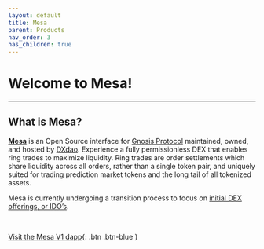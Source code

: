 ```yaml
---
layout: default
title: Mesa
parent: Products
nav_order: 3
has_children: true
---
```


# Welcome to Mesa! 

___

## What is Mesa?

<strong><a href="https://mesa.eth.link/" target="_blank">Mesa</a></strong> is an Open Source interface for <a href="https://docs.gnosis.io/protocol/" target="_blank">Gnosis Protocol</a> maintained, owned, and hosted by <a href="https://dxdao.eth.link/#/" target="_blank">DXdao</a>. Experience a fully permissionless DEX that enables ring trades to maximize liquidity. Ring trades are order settlements which share liquidity across all orders, rather than a single token pair, and uniquely suited for trading prediction market tokens and the long tail of all tokenized assets.

Mesa is currently undergoing a transition process to focus on <a href="https://youtu.be/VzdgNeN73Zk?t=996" target="_blank">initial DEX offerings, or IDO’s</a>.

⠀

[Visit the Mesa V1 dapp](https://mesa.eth.link/){: .btn .btn-blue }